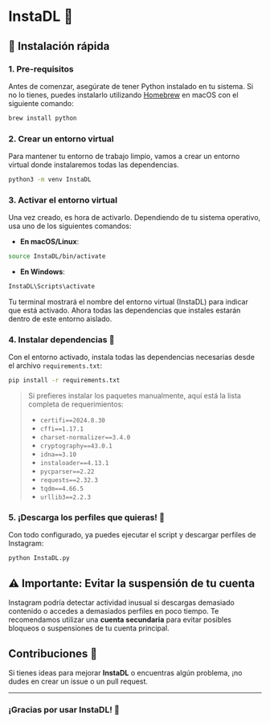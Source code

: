 # InstaDL 📸

## 🚀 Instalación rápida

### 1. Pre-requisitos

Antes de comenzar, asegúrate de tener Python instalado en tu sistema. Si no lo tienes, puedes instalarlo utilizando [Homebrew](https://brew.sh/) en macOS con el siguiente comando:

```bash
brew install python
```

### 2. Crear un entorno virtual

Para mantener tu entorno de trabajo limpio, vamos a crear un entorno virtual donde instalaremos todas las dependencias.

```bash
python3 -m venv InstaDL
```

### 3. Activar el entorno virtual

Una vez creado, es hora de activarlo. Dependiendo de tu sistema operativo, usa uno de los siguientes comandos:

- **En macOS/Linux**:

```bash
source InstaDL/bin/activate
```

- **En Windows**:

```bash
InstaDL\Scripts\activate
```

Tu terminal mostrará el nombre del entorno virtual (InstaDL) para indicar que está activado. Ahora todas las dependencias que instales estarán dentro de este entorno aislado.

### 4. Instalar dependencias 🔧

Con el entorno activado, instala todas las dependencias necesarias desde el archivo `requirements.txt`:

```bash
pip install -r requirements.txt
```

> Si prefieres instalar los paquetes manualmente, aquí está la lista completa de requerimientos:
>
> - `certifi==2024.8.30`
> - `cffi==1.17.1`
> - `charset-normalizer==3.4.0`
> - `cryptography==43.0.1`
> - `idna==3.10`
> - `instaloader==4.13.1`
> - `pycparser==2.22`
> - `requests==2.32.3`
> - `tqdm==4.66.5`
> - `urllib3==2.2.3`

### 5. ¡Descarga los perfiles que quieras! 🎉

Con todo configurado, ya puedes ejecutar el script y descargar perfiles de Instagram:

```bash
python InstaDL.py
```

## ⚠️ Importante: Evitar la suspensión de tu cuenta

Instagram podría detectar actividad inusual si descargas demasiado contenido o accedes a demasiados perfiles en poco tiempo. Te recomendamos utilizar una **cuenta secundaria** para evitar posibles bloqueos o suspensiones de tu cuenta principal.

## Contribuciones 🤝

Si tienes ideas para mejorar **InstaDL** o encuentras algún problema, ¡no dudes en crear un issue o un pull request.

---

### ¡Gracias por usar InstaDL! 🙌
